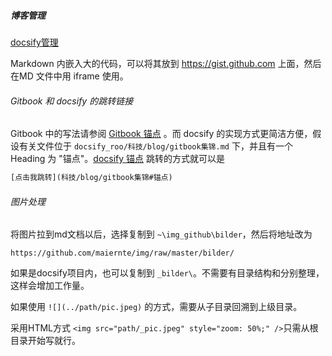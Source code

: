 
##### 博客管理

 [docsify管理](科技/blog/docsify/docsify管理.md) 

Markdown 内嵌入大的代码，可以将其放到 https://gist.github.com 上面，然后在MD 文件中用 iframe 使用。



###### Gitbook 和 docsify 的跳转链接

Gitbook 中的写法请参阅 [Gitbook 锚点](科技/blog/gitbook/gitbook集锦#锚点) 。而 docsify 的实现方式更简洁方便，假设有关文件位于 `docsify_roo/科技/blog/gitbook集锦.md` 下，并且有一个 Heading 为 "锚点"。[docsify 锚点](科技/blog/docsify/docsify_collection#嵌入gist代码) 跳转的方式就可以是

```html
[点击我跳转](科技/blog/gitbook集锦#锚点)
```



###### 图片处理

将图片拉到md文档以后，选择复制到 `~\img_github\bilder`，然后将地址改为

`https://github.com/maiernte/img/raw/master/bilder/`

如果是docsify项目内，也可以复制到 `_bilder\`。不需要有目录结构和分别整理，这样会增加工作量。

如果使用 `![](../path/pic.jpeg)` 的方式，需要从子目录回溯到上级目录。

采用HTML方式 `<img src="path/_pic.jpeg" style="zoom: 50%;" />`只需从根目录开始写就行。